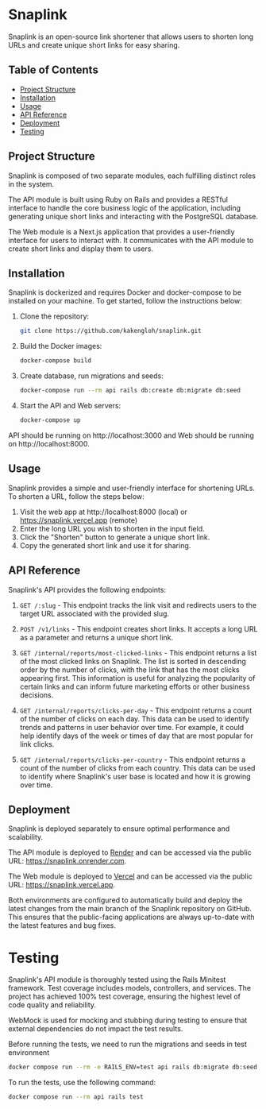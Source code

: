 # Snaplink

Snaplink is an open-source link shortener that allows users to shorten long URLs and create unique short links for easy sharing.

## Table of Contents

- [Project Structure](#project-structure)
- [Installation](#installation)
- [Usage](#usage)
- [API Reference](#api-reference)
- [Deployment](#deployment)
- [Testing](#testing)

## Project Structure

Snaplink is composed of two separate modules, each fulfilling distinct roles in the system.

The API module is built using Ruby on Rails and provides a RESTful interface to handle the core business logic of the application, including generating unique short links and interacting with the PostgreSQL database.

The Web module is a Next.js application that provides a user-friendly interface for users to interact with. It communicates with the API module to create short links and display them to users.

## Installation

Snaplink is dockerized and requires Docker and docker-compose to be installed on your machine. To get started, follow the instructions below:

1. Clone the repository:

   ```bash
   git clone https://github.com/kakengloh/snaplink.git
   ```

2. Build the Docker images:

   ```bash
   docker-compose build
   ```

3. Create database, run migrations and seeds:

   ```bash
   docker-compose run --rm api rails db:create db:migrate db:seed
   ```

4. Start the API and Web servers:
   ```bash
   docker-compose up
   ```

API should be running on http://localhost:3000 and Web should be running on http://localhost:8000.

## Usage

Snaplink provides a simple and user-friendly interface for shortening URLs. To shorten a URL, follow the steps below:

1. Visit the web app at http://localhost:8000 (local) or https://snaplink.vercel.app (remote)
2. Enter the long URL you wish to shorten in the input field.
3. Click the "Shorten" button to generate a unique short link.
4. Copy the generated short link and use it for sharing.

## API Reference

Snaplink's API provides the following endpoints:

1. `GET /:slug` - This endpoint tracks the link visit and redirects users to the target URL associated with the provided slug.

2. `POST /v1/links` - This endpoint creates short links. It accepts a long URL as a parameter and returns a unique short link.

3. `GET /internal/reports/most-clicked-links` - This endpoint returns a list of the most clicked links on Snaplink. The list is sorted in descending order by the number of clicks, with the link that has the most clicks appearing first. This information is useful for analyzing the popularity of certain links and can inform future marketing efforts or other business decisions.

4. `GET /internal/reports/clicks-per-day` - This endpoint returns a count of the number of clicks on each day. This data can be used to identify trends and patterns in user behavior over time. For example, it could help identify days of the week or times of day that are most popular for link clicks.

5. `GET /internal/reports/clicks-per-country` - This endpoint returns a count of the number of clicks from each country. This data can be used to identify where Snaplink's user base is located and how it is growing over time.

## Deployment

Snaplink is deployed separately to ensure optimal performance and scalability.

The API module is deployed to [Render](https://render.com) and can be accessed via the public URL: https://snaplink.onrender.com.

The Web module is deployed to [Vercel](https://vercel.com) and can be accessed via the public URL: https://snaplink.vercel.app.

Both environments are configured to automatically build and deploy the latest changes from the main branch of the Snaplink repository on GitHub. This ensures that the public-facing applications are always up-to-date with the latest features and bug fixes.

# Testing

Snaplink's API module is thoroughly tested using the Rails Minitest framework. Test coverage includes models, controllers, and services. The project has achieved 100% test coverage, ensuring the highest level of code quality and reliability.

WebMock is used for mocking and stubbing during testing to ensure that external dependencies do not impact the test results.

Before running the tests, we need to run the migrations and seeds in test environment

```bash
docker compose run --rm -e RAILS_ENV=test api rails db:migrate db:seed
```

To run the tests, use the following command:

```bash
docker compose run --rm api rails test
```
